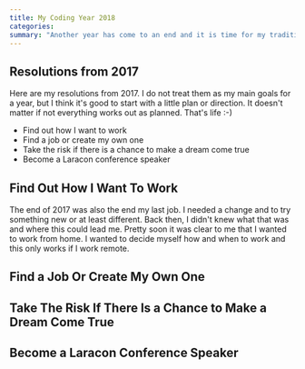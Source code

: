 ```yaml
---
title: My Coding Year 2018
categories:
summary: "Another year has come to an end and it is time for my traditional New Year's Eve blog post. I want to take some minutes to think back about the last 12 months and how they changed me as a developer."
---
```


## Resolutions from 2017

Here are my resolutions from 2017. I do not treat them as my main goals for a year, but I think it's good to start with a little plan or direction. It doesn't matter if not everything works out as planned. That's life :-)

* Find out how I want to work
* Find a job or create my own one
* Take the risk if there is a chance to make a dream come true
* Become a Laracon conference speaker

## Find Out How I Want To Work

The end of 2017 was also the end my last job. I needed a change and to try something new or at least different. Back then, I didn't knew what that was and where this could lead me. Pretty soon it was clear to me that I wanted to work from home. I wanted to decide myself how and when to work and this only works if I work remote.

## Find a Job Or Create My Own One

## Take The Risk If There Is a Chance to Make a Dream Come True

## Become a Laracon Conference Speaker
